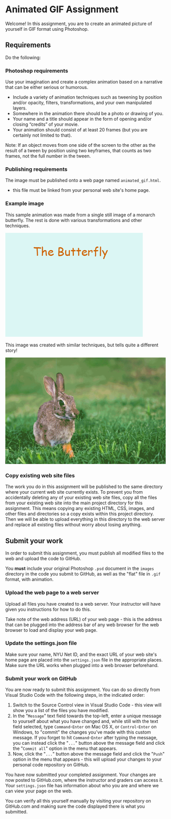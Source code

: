 # Animated GIF Assignment

Welcome! In this assignment, you are to create an animated picture of yourself in GIF format using Photoshop.

## Requirements

Do the following:

### Photoshop requirements

Use your imagination and create a complex animation based on a narrative that can be either serious or humorous.

- Include a variety of animation techniques such as tweening by position and/or opacity, filters, transformations, and your own manipulated layers.
- Somewhere in the animation there should be a photo or drawing of you.
- Your name and a title should appear in the form of opening and/or closing “credits” of your movie.
- Your animation should consist of at least 20 frames (but you are certainly not limited to that).

Note: If an object moves from one side of the screen to the other as the result of a tween by position using two keyframes, that counts as two frames, not the full number in the tween.

### Publishing requirements

The image must be published onto a web page named `animated_gif.html`.

- this file must be linked from your personal web site's home page.

### Example image

This sample animation was made from a single still image of a monarch butterfly. The rest is done with various transformations and other techniques.

![Monarch butterfly](images/monarch_butterfly.gif)

This image was created with similar techniques, but tells quite a different story!

![Rabbit hamburger hawk](images/rabbit_hamburger_hawk.gif)

### Copy existing web site files

The work you do in this assignment will be published to the same directory where your current web site currently exists. To prevent you from accidentally deleting any of your existing web site files, copy all the files from your existing web site into the main project directory for this assignment. This means copying any existing HTML, CSS, images, and other files and directories so a copy exists within this project directory. Then we will be able to upload everything in this directory to the web server and replace all existing files without worry about losing anything.

## Submit your work

In order to submit this assignment, you must publish all modified files to the web and upload the code to GitHub.

You **must** include your original Photoshop `.psd` document in the `images` directory in the code you submit to GitHub, as well as the "flat" file in `.gif` format, with animation.

### Upload the web page to a web server

Upload all files you have created to a web server. Your instructor will have given you instructions for how to do this.

Take note of the web address (URL) of your web page - this is the address that can be plugged into the address bar of any web browser for the web browser to load and display your web page.

### Update the settings.json file

Make sure your name, NYU Net ID, and the exact URL of your web site's home page are placed into the `settings.json` file in the appropriate places. Make sure the URL works when plugged into a web browser beforehand.

### Submit your work on GitHub

You are now ready to submit this assignment. You can do so directly from Visual Studio Code with the following steps, in the indicated order:

1. Switch to the Source Control view in Visual Studio Code - this view will show you a list of the files you have modified.
1. In the "`Message`" text field towards the top-left, enter a unique message to yourself about what you have changed and, while still with the text field selected, type `Command`-`Enter` on Mac OS X, or `Control`-`Enter` on Windows, to "commit" the changes you've made with this custom message. If you forget to hit `Command`-`Enter` after typing the message, you can instead click the "`...`" button above the message field and click the "`Commit all`" option in the menu that appears.
1. Now, click the "`...`" button above the message field and click the "`Push`" option in the menu that appears - this will upload your changes to your personal code repository on GitHub.

You have now submitted your completed assignment. Your changes are now posted to GitHub.com, where the instructor and graders can access it. Your `settings.json` file has information about who you are and where we can view your page on the web.

You can verify all this yourself manually by visiting your repository on GitHub.com and making sure the code displayed there is what you submitted.
